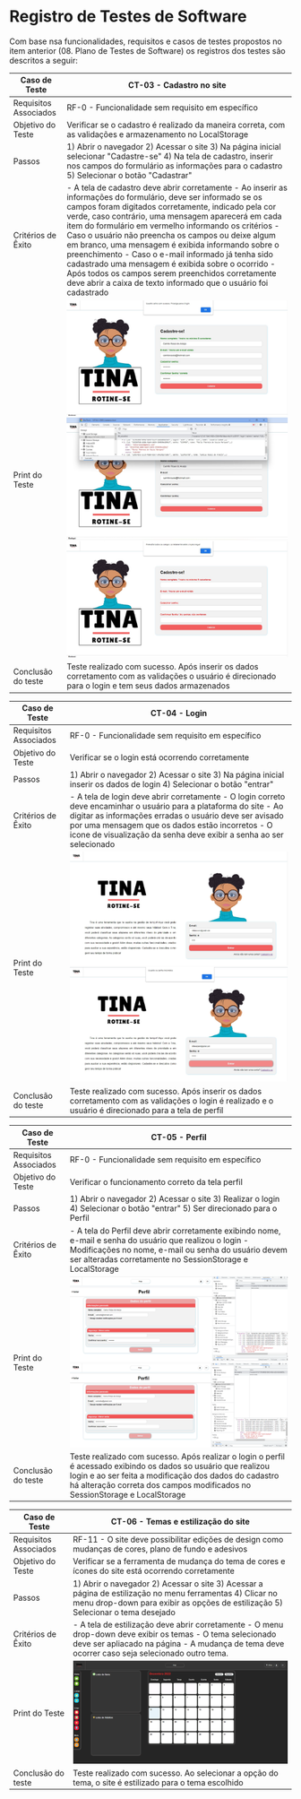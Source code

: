# Registro de Testes de Software

Com base nsa funcionalidades, requisitos e casos de testes propostos no item anterior (08. Plano de Testes de Software) os registros dos testes são descritos a seguir: 

| Caso de Teste | CT-03 - Cadastro no site |
|---------------|--------------------------|
| Requisitos Associados | RF-0 - Funcionalidade sem requisito em específico |
| Objetivo do Teste | Verificar se o cadastro é realizado da maneira correta, com as validações e armazenamento no LocalStorage |
| Passos | 1) Abrir o navegador 2) Acessar o site 3) Na página inicial selecionar "Cadastre-se" 4) Na tela de cadastro, inserir nos campos do formulário as informações para o cadastro 5) Selecionar o botão "Cadastrar" |
| Critérios de Êxito | - A tela de cadastro deve abrir corretamente - Ao inserir as informações do formulário, deve ser informado se os campos foram digitados corretamente, indicado pela cor verde, caso contrário, uma mensagem aparecerá em cada item do formulário em vermelho informando os critérios - Caso o usuário não preencha os campos ou deixe algum em branco, uma mensagem é exibida informando sobre o preenchimento - Caso o e-mail informado já tenha sido cadastrado uma mensagem é exibida sobre o ocorrido - Após todos os campos serem preenchidos corretamente deve abrir a caixa de texto informado que o usuário foi cadastrado |
| Print do Teste | <img src="img/Cadastro-preenchimento-certo.jpg"> <img src="img/Cadastro-preenchimento-certo-localstorage.jpg"> <img src="img/Cadastro-preenchimento-errado.jpg">|
| Conclusão do teste | Teste realizado com sucesso. Após inserir os dados corretamento com as validações o usuário é direcionado para o login e tem seus dados armazenados |

| Caso de Teste | CT-04 - Login |
|---------------|--------------------------|
| Requisitos Associados | RF-0 - Funcionalidade sem requisito em específico |
| Objetivo do Teste | Verificar se o login está ocorrendo corretamente |
| Passos | 1) Abrir o navegador 2) Acessar o site 3) Na página inicial inserir os dados de login 4) Selecionar o botão "entrar" |
| Critérios de Êxito | - A tela de login deve abrir corretamente - O login correto deve encaminhar o usuário para a plataforma do site - Ao digitar as informações erradas o usuário deve ser avisado por uma mensagem que os dados estão incorretos - O icone de visualização da senha deve exibir a senha ao ser selecionado |
| Print do Teste | <img src="img/login-correto.jpg"> <img src="img/login-incorreto.jpg"> |
| Conclusão do teste | Teste realizado com sucesso. Após inserir os dados corretamento com as validações o login é realizado e o usuário é direcionado para a tela de perfil |

| Caso de Teste | CT-05 - Perfil|
|---------------|--------------------------|
| Requisitos Associados | RF-0 - Funcionalidade sem requisito em específico |
| Objetivo do Teste | Verificar o funcionamento correto da tela perfil |
| Passos | 1) Abrir o navegador 2) Acessar o site 3) Realizar o login 4) Selecionar o botão "entrar" 5) Ser direcionado para o Perfil |
| Critérios de Êxito | - A tela do Perfil deve abrir corretamente exibindo nome, e-mail e senha do usuário que realizou o login - Modificações no nome, e-mail ou senha do usuário devem ser alteradas corretamente no SessionStorage e LocalStorage |
| Print do Teste | <img src="img/teste-perfil1.png"><img src="img/teste-perfil2.png"> |
| Conclusão do teste | Teste realizado com sucesso. Após realizar o login o perfil é acessado exibindo os dados so usuário que realizou login e ao ser feita a modificação dos dados do cadastro há alteração correta dos campos modificados no SessionStorage e LocalStorage |

| Caso de Teste | CT-06 - Temas e estilização do site|
|---------------|--------------------------|
| Requisitos Associados | RF-11 - O site deve possibilitar edições de design como mudanças de cores, plano de fundo e adesivos |
| Objetivo do Teste | Verificar se a ferramenta de mudança do tema de cores e ícones do site está ocorrendo corretamente |
| Passos | 1) Abrir o navegador 2) Acessar o site 3) Acessar a página de estilização no menu ferramentas 4) Clicar no menu drop-down para exibir as opções de estilização 5) Selecionar o tema desejado | 
| Critérios de Êxito | - A tela de estilização deve abrir corretamente - O menu drop-down deve exibir os temas - O tema selecionado deve ser apliacado na página - A mudança de tema deve ocorrer caso seja selecionado outro tema. |
| Print do Teste | <img src="img/configurações3.png"> |
| Conclusão do teste | Teste realizado com sucesso. Ao selecionar a opção do tema, o site é estilizado para o tema escolhido|
